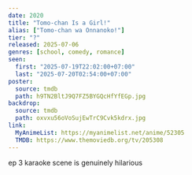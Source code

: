 ```yaml
---
date: 2020
title: "Tomo-chan Is a Girl!"
alias: ["Tomo-chan wa Onnanoko!"]
tier: "?"
released: 2025-07-06
genres: [school, comedy, romance]
seen:
  first: "2025-07-19T22:02:00+07:00"
  last: "2025-07-20T02:54:00+07:00"
poster:
  source: tmdb
  path: h9TN2BltJ9Q7FZ5BYGQcHfYfEGp.jpg
backdrop:
  source: tmdb
  path: oxvxu56oVoSujEwTrC9Cvk5kdrx.jpg
link:
  MyAnimeList: https://myanimelist.net/anime/52305
  TMDB: https://www.themoviedb.org/tv/205308
---
```


ep 3 karaoke scene is genuinely hilarious
